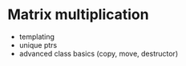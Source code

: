 # Matrix multiplication

- templating
- unique ptrs
- advanced class basics (copy, move, destructor)
